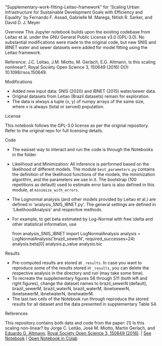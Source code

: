 "Supplementary-work-fitting-Leitao-framework" 
for 'Scaling Urban Infrastructure for Sustainable Development Goals with Efficiency and Equality' 
by Fernando F. Assad, Gabrielle M. Marega, Nitish R. Sarker, and David D. J. Meyer

Overview
This Jupyter notebook builds upon the existing codebase from Leitao et al. under the GNU General Public License v3.0 (GPL-3.0). No substantial modifications were made to the original code, but new SNIS and IBNET water and sewer datasets were added for model fitting using the Leitao framework.

Reference:
J.C. Leitao, J.M. Miotto, M. Gerlach, E.G. Altmann, Is this scaling nonlinear?, Royal Society Open Science 3, 150649 (2016) DOI: 10.1098/rsos.150649.

Modifications

- Added new input data: SNIS (2020) and IBNET (2015) water/sewer data. 
- Original datasets from Leitao (Brazil datasets) remain for exploration. 
- The data is always a tuple (x, y) of numpy arrays of the same size, where x is always (total or served) population.

License

This notebook follows the GPL-3.0 license as per the original repository. Refer to the original repo for full licensing details.

Code
- The easiset way to interact and run the code is through the Notebooks in the folder 
- Likelihood and Minimization: All inference is performed based on the likelihood of different models. The module `best_parameters.py` contains the definition of the likelihood functions of the models,
the minimization algorithm, and the parameters we use in it.  The bootstrap (100 repetitions as default) used to estimate error bars is also defined in this module, at `minimize_with_errors`.
- The Lognormal analysis (and other models provided by Leitao et al.) are defined in 'analysis_SNIS_IBNET.py'. The general settings are defined in 'LikelihoodAnalysis' and respective methods.
- For example, to get beta estimated by Log-Normal with free \delta and other statistical information, use

  from analysis_SNIS_IBNET import LogNormalAnalysis
  analysis = LogNormalAnalysis('brazil_sewerN', required_successes=24)
  analysis.beta[0]
  analysis.p_value
  analysis.bic

Results
- Pre-computed results are stored at `_results`. In case you want to reproduce some of the results stored in `_results`, you can delete the respective 
analysis in the directory and run (may take some time). 
- To recreate the supplementary figures S8 through S11 (both left and right figures), change the dataset names to 
brazil_sewerN (default), brazil_sewerM, brazil_waterN, brazil_waterM, ibnetsewerN, ibnetsewerM, ibnetwaterN, ibnetwaterM.
- The last two cells of the Notebook run through reproduce the stored results for all dataset and the data presented in supplementary Table S4.

References

This repository contains both data and code from the paper:
[1] Is this scaling non-linear? by Jorge C. Leitão, José M. Miotto, Martin Gerlach, and [Eduardo G. Altmann](https://www.maths.usyd.edu.au/u/ega/), [Royal Society Open Science 3, 150649 (2016)](https://royalsocietypublishing.org/doi/10.1098/rsos.150649).  | [See Notebook](https://github.com/edugalt/scaling/blob/master/notebooks/Notebook-FittingModels.ipynb) | [Open Notebook in Colab](https://colab.research.google.com/github/edugalt/scaling/blob/master/notebooks/Notebook-FittingModels-Colab.ipynb)
